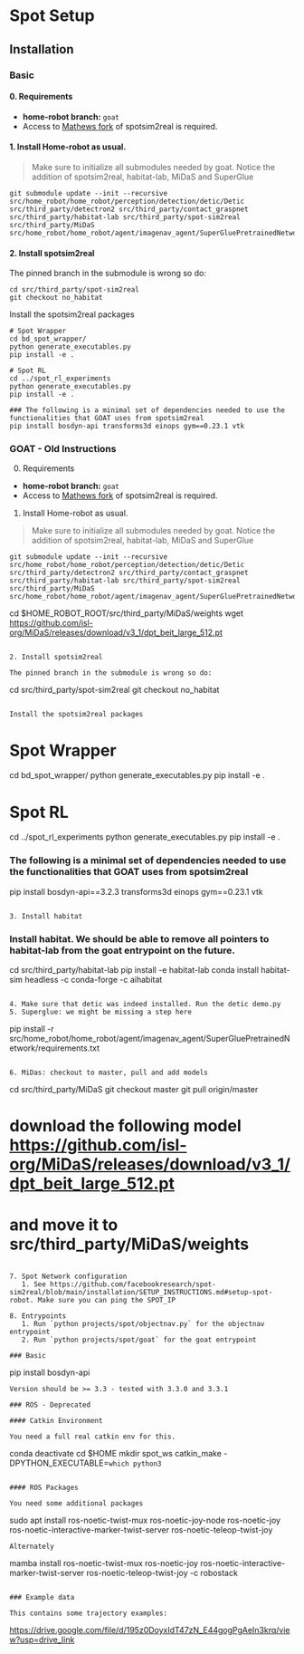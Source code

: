 # Spot Setup

## Installation

### Basic

#### 0. Requirements

- **home-robot branch:** `goat`
- Access to [Mathews fork](https://github.com/MatthewChang/spot-sim2real/tree/b66f4dd399efeca16a115ef5d106759fb871adc7) of spotsim2real is required.

#### 1. Install Home-robot as usual.

> Make sure to initialize all submodules needed by goat. Notice the addition of spotsim2real, habitat-lab, MiDaS
> and SuperGlue

```
git submodule update --init --recursive src/home_robot/home_robot/perception/detection/detic/Detic src/third_party/detectron2 src/third_party/contact_graspnet  src/third_party/habitat-lab src/third_party/spot-sim2real src/third_party/MiDaS src/home_robot/home_robot/agent/imagenav_agent/SuperGluePretrainedNetwork
```

#### 2. Install spotsim2real

The pinned branch in the submodule is wrong so do:

```
cd src/third_party/spot-sim2real
git checkout no_habitat
```

Install the spotsim2real packages

```
# Spot Wrapper
cd bd_spot_wrapper/
python generate_executables.py
pip install -e .

# Spot RL
cd ../spot_rl_experiments
python generate_executables.py
pip install -e .

### The following is a minimal set of dependencies needed to use the functionalities that GOAT uses from spotsim2real
pip install bosdyn-api transforms3d einops gym==0.23.1 vtk

```



### GOAT - Old Instructions

0. Requirements

- **home-robot branch:** `goat`
- Access to [Mathews fork](https://github.com/MatthewChang/spot-sim2real/tree/b66f4dd399efeca16a115ef5d106759fb871adc7) of spotsim2real is required.

1. Install Home-robot as usual.

> Make sure to initialize all submodules needed by goat. Notice the addition of spotsim2real, habitat-lab, MiDaS
> and SuperGlue

```
git submodule update --init --recursive src/home_robot/home_robot/perception/detection/detic/Detic src/third_party/detectron2 src/third_party/contact_graspnet  src/third_party/habitat-lab src/third_party/spot-sim2real src/third_party/MiDaS src/home_robot/home_robot/agent/imagenav_agent/SuperGluePretrainedNetwork
```
cd $HOME_ROBOT_ROOT/src/third_party/MiDaS/weights
wget https://github.com/isl-org/MiDaS/releases/download/v3_1/dpt_beit_large_512.pt
```

2. Install spotsim2real

The pinned branch in the submodule is wrong so do:

```
cd src/third_party/spot-sim2real
git checkout no_habitat
```

Install the spotsim2real packages

```
# Spot Wrapper
cd bd_spot_wrapper/
python generate_executables.py
pip install -e .

# Spot RL
cd ../spot_rl_experiments
python generate_executables.py
pip install -e .

### The following is a minimal set of dependencies needed to use the functionalities that GOAT uses from spotsim2real
pip install bosdyn-api==3.2.3 transforms3d einops gym==0.23.1 vtk

```

3. Install habitat

```
### Install habitat. We should be able to remove all pointers to habitat-lab from the goat entrypoint on the future.
cd src/third_party/habitat-lab
pip install -e habitat-lab
conda install habitat-sim headless -c conda-forge -c aihabitat
```

4. Make sure that detic was indeed installed. Run the detic demo.py
5. Superglue: we might be missing a step here

```
pip install -r src/home_robot/home_robot/agent/imagenav_agent/SuperGluePretrainedNetwork/requirements.txt
```

6. MiDas: checkout to master, pull and add models

```
cd src/third_party/MiDaS
git checkout master
git pull origin/master
# download the following model https://github.com/isl-org/MiDaS/releases/download/v3_1/dpt_beit_large_512.pt
# and move it to src/third_party/MiDaS/weights
```

7. Spot Network configuration
   1. See https://github.com/facebookresearch/spot-sim2real/blob/main/installation/SETUP_INSTRUCTIONS.md#setup-spot-robot. Make sure you can ping the SPOT_IP

8. Entrypoints
   1. Run `python projects/spot/objectnav.py` for the objectnav entrypoint
   2. Run `python projects/spot/goat` for the goat entrypoint

### Basic

```
pip install bosdyn-api
```
Version should be >= 3.3 - tested with 3.3.0 and 3.3.1

### ROS - Deprecated

#### Catkin Environment

You need a full real catkin env for this.
```
conda deactivate
cd $HOME
mkdir spot_ws
catkin_make -DPYTHON_EXECUTABLE=`which python3`
```

#### ROS Packages

You need some additional packages
```
sudo apt install ros-noetic-twist-mux ros-noetic-joy-node ros-noetic-joy ros-noetic-interactive-marker-twist-server ros-noetic-teleop-twist-joy
```
Alternately
```
mamba install ros-noetic-twist-mux ros-noetic-joy ros-noetic-interactive-marker-twist-server ros-noetic-teleop-twist-joy -c robostack
```

### Example data

This contains some trajectory examples:
```
https://drive.google.com/file/d/195z0DoyxIdT47zN_E44gogPgAeIn3krq/view?usp=drive_link
```

